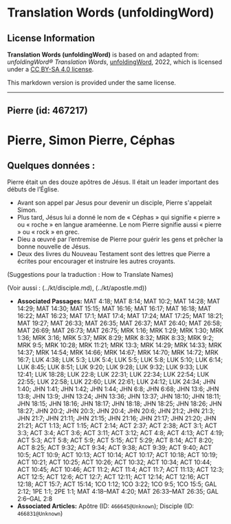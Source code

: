 # Translation Words (unfoldingWord)

## License Information

**Translation Words (unfoldingWord)** is based on and adapted from: _unfoldingWord® Translation Words_, [unfoldingWord](https://unfoldingword.org/utw), 2022, which is licensed under a [CC BY-SA 4.0 license](https://creativecommons.org/licenses/by-sa/4.0/legalcode.en).

This markdown version is provided under the same license.



--------------------------------

## Pierre (id: 467217)

Pierre, Simon Pierre, Céphas
============================

Quelques données :
------------------

Pierre était un des douze apôtres de Jésus. Il était un leader important des débuts de l’Église.

* Avant son appel par Jesus pour devenir un disciple, Pierre s'appelait Simon.
* Plus tard, Jésus lui a donné le nom de « Céphas » qui signifie « pierre » ou « roche » en langue araméenne. Le nom Pierre signifie aussi « pierre » ou « rock » en grec.
* Dieu a œuvré par l’entremise de Pierre pour guérir les gens et prêcher la bonne nouvelle de Jésus.
* Deux des livres du Nouveau Testament sont des lettres que Pierre a écrites pour encourager et instruire les autres croyants.

(Suggestions pour la traduction : How to Translate Names)

(Voir aussi : (../kt/disciple.md), (../kt/apostle.md))

* **Associated Passages:** MAT 4:18; MAT 8:14; MAT 10:2; MAT 14:28; MAT 14:29; MAT 14:30; MAT 15:15; MAT 16:16; MAT 16:17; MAT 16:18; MAT 16:22; MAT 16:23; MAT 17:1; MAT 17:4; MAT 17:24; MAT 17:25; MAT 18:21; MAT 19:27; MAT 26:33; MAT 26:35; MAT 26:37; MAT 26:40; MAT 26:58; MAT 26:69; MAT 26:73; MAT 26:75; MRK 1:16; MRK 1:29; MRK 1:30; MRK 1:36; MRK 3:16; MRK 5:37; MRK 8:29; MRK 8:32; MRK 8:33; MRK 9:2; MRK 9:5; MRK 10:28; MRK 11:21; MRK 13:3; MRK 14:29; MRK 14:33; MRK 14:37; MRK 14:54; MRK 14:66; MRK 14:67; MRK 14:70; MRK 14:72; MRK 16:7; LUK 4:38; LUK 5:3; LUK 5:4; LUK 5:5; LUK 5:8; LUK 5:10; LUK 6:14; LUK 8:45; LUK 8:51; LUK 9:20; LUK 9:28; LUK 9:32; LUK 9:33; LUK 12:41; LUK 18:28; LUK 22:8; LUK 22:31; LUK 22:34; LUK 22:54; LUK 22:55; LUK 22:58; LUK 22:60; LUK 22:61; LUK 24:12; LUK 24:34; JHN 1:40; JHN 1:41; JHN 1:42; JHN 1:44; JHN 6:8; JHN 6:68; JHN 13:6; JHN 13:8; JHN 13:9; JHN 13:24; JHN 13:36; JHN 13:37; JHN 18:10; JHN 18:11; JHN 18:15; JHN 18:16; JHN 18:17; JHN 18:18; JHN 18:25; JHN 18:26; JHN 18:27; JHN 20:2; JHN 20:3; JHN 20:4; JHN 20:6; JHN 21:2; JHN 21:3; JHN 21:7; JHN 21:11; JHN 21:15; JHN 21:16; JHN 21:17; JHN 21:20; JHN 21:21; ACT 1:13; ACT 1:15; ACT 2:14; ACT 2:37; ACT 2:38; ACT 3:1; ACT 3:3; ACT 3:4; ACT 3:6; ACT 3:11; ACT 3:12; ACT 4:8; ACT 4:13; ACT 4:19; ACT 5:3; ACT 5:8; ACT 5:9; ACT 5:15; ACT 5:29; ACT 8:14; ACT 8:20; ACT 8:25; ACT 9:32; ACT 9:34; ACT 9:38; ACT 9:39; ACT 9:40; ACT 10:5; ACT 10:9; ACT 10:13; ACT 10:14; ACT 10:17; ACT 10:18; ACT 10:19; ACT 10:21; ACT 10:25; ACT 10:26; ACT 10:32; ACT 10:34; ACT 10:44; ACT 10:45; ACT 10:46; ACT 11:2; ACT 11:4; ACT 11:7; ACT 11:13; ACT 12:3; ACT 12:5; ACT 12:6; ACT 12:7; ACT 12:11; ACT 12:14; ACT 12:16; ACT 12:18; ACT 15:7; ACT 15:14; 1CO 1:12; 1CO 3:22; 1CO 9:5; 1CO 15:5; GAL 2:12; 1PE 1:1; 2PE 1:1; MAT 4:18–MAT 4:20; MAT 26:33–MAT 26:35; GAL 2:6–GAL 2:8
* **Associated Articles:** Apôtre (ID: `466645@Unknown`); Disciple (ID: `466831@Unknown`)

